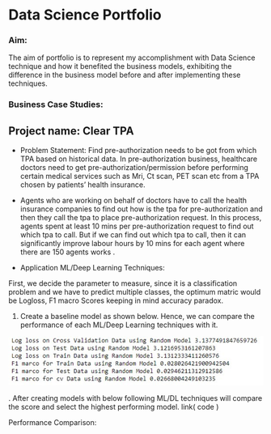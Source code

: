 # Data Science Portfolio

### Aim: 
The aim of portfolio is to represent my accomplishment with Data Science technique and how it benefited the business models, exhibiting the difference in the business model before and after implementing these techniques. 

 
### Business Case Studies:
## Project name: Clear TPA

* Problem Statement: Find pre-authorization needs to be got from which TPA based on historical data. In pre-authorization business, healthcare doctors need to get pre-authorization/permission before performing certain medical services such as Mri, Ct scan, PET scan etc from a TPA chosen by patients’ health insurance.
* Agents who are working on behalf of doctors have to call the health insurance companies to find out how is the tpa for pre-authorization and then they call the tpa to place pre-authorization request. In this process, agents spent at least 10 mins per pre-authorization request to find out which tpa to call. But if we can find out which tpa to call, then it can significantly improve labour hours by 10 mins for each agent where there are 150 agents works . 

* Application ML/Deep Learning Techniques:

First, we decide the parameter to measure, since it is a classification problem and we have to predict multiple classes, the optimum matric would be Logloss, F1 macro Scores keeping in mind accuracy paradox. 
1. Create a baseline model as shown below. Hence, we can compare the performance of each ML/Deep Learning techniques with it. 

![Alt text](/baseline_score.jpg)

. After creating models with below following ML/DL techniques will compare the score and select the highest performing model. link( code )

Performance Comparison: 
